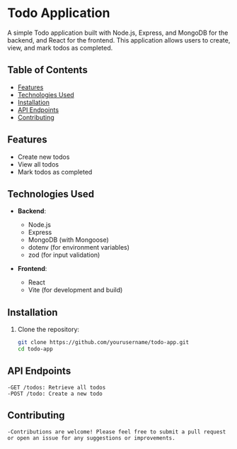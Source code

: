 # Todo Application

A simple Todo application built with Node.js, Express, and MongoDB for the backend, and React for the frontend. This application allows users to create, view, and mark todos as completed.

## Table of Contents

- [Features](#features)
- [Technologies Used](#technologies-used)
- [Installation](#installation)
- [API Endpoints](#api-endpoints)
- [Contributing](#contributing)

## Features

- Create new todos
- View all todos
- Mark todos as completed

## Technologies Used

- **Backend**:

  - Node.js
  - Express
  - MongoDB (with Mongoose)
  - dotenv (for environment variables)
  - zod (for input validation)

- **Frontend**:
  - React
  - Vite (for development and build)

## Installation

1. Clone the repository:
   ```bash
   git clone https://github.com/yourusername/todo-app.git
   cd todo-app
   ```

## API Endpoints

    -GET /todos: Retrieve all todos
    -POST /todo: Create a new todo

## Contributing

    -Contributions are welcome! Please feel free to submit a pull request or open an issue for any suggestions or improvements.
